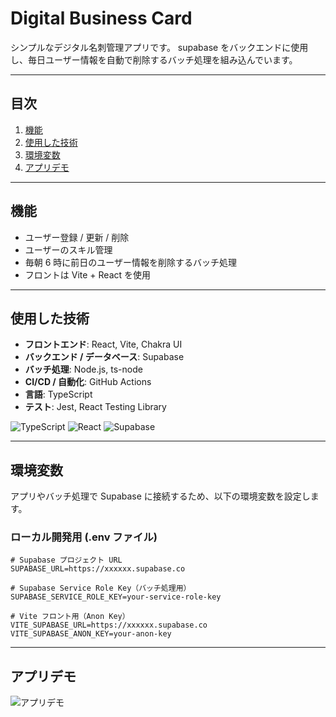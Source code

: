 # Digital Business Card

シンプルなデジタル名刺管理アプリです。
supabase をバックエンドに使用し、毎日ユーザー情報を自動で削除するバッチ処理を組み込んでいます。

---

## 目次

1. [機能](#機能)
2. [使用した技術](#使用した技術)
3. [環境変数](#環境変数)
4. [アプリデモ](#アプリデモ)

---

## 機能

- ユーザー登録 / 更新 / 削除
- ユーザーのスキル管理
- 毎朝 6 時に前日のユーザー情報を削除するバッチ処理
- フロントは Vite + React を使用

---

## 使用した技術

- **フロントエンド**: React, Vite, Chakra UI
- **バックエンド / データベース**: Supabase
- **バッチ処理**: Node.js, ts-node
- **CI/CD / 自動化**: GitHub Actions
- **言語**: TypeScript
- **テスト**: Jest, React Testing Library

![TypeScript](https://img.shields.io/badge/TypeScript-3178C6?style=flat&logo=typescript&logoColor=white)
![React](https://img.shields.io/badge/React-61DAFB?style=flat&logo=react&logoColor=white)
![Supabase](https://img.shields.io/badge/Supabase-3ECF8E?style=flat&logo=supabase&logoColor=white)

---

## 環境変数

アプリやバッチ処理で Supabase に接続するため、以下の環境変数を設定します。

### ローカル開発用 (.env ファイル)

```env
# Supabase プロジェクト URL
SUPABASE_URL=https://xxxxxx.supabase.co

# Supabase Service Role Key（バッチ処理用）
SUPABASE_SERVICE_ROLE_KEY=your-service-role-key

# Vite フロント用（Anon Key）
VITE_SUPABASE_URL=https://xxxxxx.supabase.co
VITE_SUPABASE_ANON_KEY=your-anon-key
```

---

## アプリデモ
![アプリデモ](./Animation.gif)